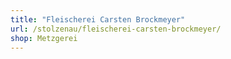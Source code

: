 ```yaml
---
title: "Fleischerei Carsten Brockmeyer"
url: /stolzenau/fleischerei-carsten-brockmeyer/
shop: Metzgerei
---
```

